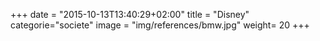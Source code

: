 +++
date = "2015-10-13T13:40:29+02:00"
title = "Disney"
categorie="societe"
image = "img/references/bmw.jpg"
weight= 20
+++

